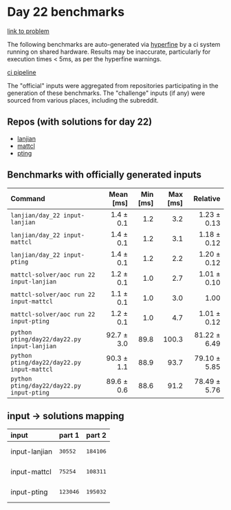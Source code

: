 # Day 22 benchmarks

[link to problem](http://adventofcode.com/2022/day/22)

The following benchmarks are auto-generated via [hyperfine](https://github.com/sharkdp/hyperfine) by a ci system running on shared hardware. Results may be inaccurate, particularly for execution times < 5ms, as per the hyperfine warnings.

[ci pipeline](http://ci.papercode.net:8080/teams/aoc2022/pipelines/aoc-compare-2022)

The "official" inputs were aggregated from repositories participating in the generation of these benchmarks. The "challenge" inputs (if any) were sourced from various places, including the subreddit.

## Repos (with solutions for day 22)


- [lanjian](https://github.com/LanJian/aoc-2022)
- [mattcl](https://github.com/mattcl/aoc2022)
- [pting](https://github.com/pting/aoc2022)

## Benchmarks with officially generated inputs
| Command | Mean [ms] | Min [ms] | Max [ms] | Relative |
|:---|---:|---:|---:|---:|
| `lanjian/day_22 input-lanjian` | 1.4 ± 0.1 | 1.2 | 3.2 | 1.23 ± 0.13 |
| `lanjian/day_22 input-mattcl` | 1.4 ± 0.1 | 1.2 | 3.1 | 1.18 ± 0.12 |
| `lanjian/day_22 input-pting` | 1.4 ± 0.1 | 1.2 | 2.2 | 1.20 ± 0.12 |
| `mattcl-solver/aoc run 22 input-lanjian` | 1.2 ± 0.1 | 1.0 | 2.7 | 1.01 ± 0.10 |
| `mattcl-solver/aoc run 22 input-mattcl` | 1.1 ± 0.1 | 1.0 | 3.0 | 1.00 |
| `mattcl-solver/aoc run 22 input-pting` | 1.2 ± 0.1 | 1.0 | 4.7 | 1.01 ± 0.12 |
| `python pting/day22/day22.py input-lanjian` | 92.7 ± 3.0 | 89.8 | 100.3 | 81.22 ± 6.49 |
| `python pting/day22/day22.py input-mattcl` | 90.3 ± 1.1 | 88.9 | 93.7 | 79.10 ± 5.85 |
| `python pting/day22/day22.py input-pting` | 89.6 ± 0.6 | 88.6 | 91.2 | 78.49 ± 5.76 |

## input -> solutions mapping
|input|part 1|part 2|
|:---|:---|:---|
|input-lanjian|<pre>30552</pre>|<pre>184106</pre>|
|input-mattcl|<pre>75254</pre>|<pre>108311</pre>|
|input-pting|<pre>123046</pre>|<pre>195032</pre>|
